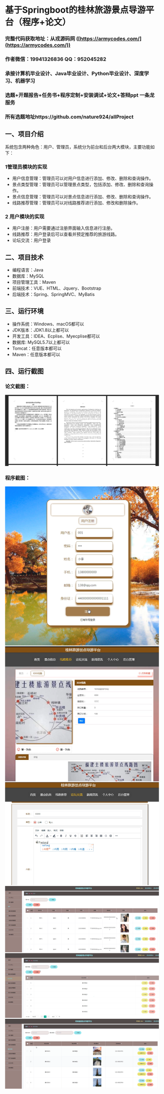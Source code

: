 基于Springboot的桂林旅游景点导游平台（程序+论文）
=
### 完整代码获取地址：从戎源码网 ([https://armycodes.com/](https://armycodes.com/))
### 作者微信：19941326836  QQ：952045282 
### 承接计算机毕业设计、Java毕业设计、Python毕业设计、深度学习、机器学习
### 选题+开题报告+任务书+程序定制+安装调试+论文+答辩ppt 一条龙服务
### 所有选题地址https://github.com/nature924/allProject

一、项目介绍
---
系统包含两种角色：用户、管理员，系统分为前台和后台两大模块，主要功能如下：

### 1管理员模块的实现
- 用户信息管理：管理员可以对用户信息进行添加、修改、删除和查询操作。
- 景点类型管理：管理员可以管理景点类型，包括添加、修改、删除和查询操作。
- 景点信息管理：管理员可以对景点信息进行添加、修改、删除和查询操作。
- 线路推荐管理：管理员可以对线路推荐进行添加、修改和删除操作。

### 2 用户模块的实现
- 用户注册：用户需要通过注册界面输入信息进行注册。
- 线路推荐：用户登录后可以查看并预定推荐的旅游线路。
- 论坛交流：用户登录






二、项目技术
---
- 编程语言：Java
- 数据库：MySQL
- 项目管理工具：Maven
- 前端技术：VUE、HTML、Jquery、Bootstrap
- 后端技术：Spring、SpringMVC、MyBatis

三、运行环境
---
- 操作系统：Windows、macOS都可以
- JDK版本：JDK1.8以上都可以
- 开发工具：IDEA、Ecplise、Myecplise都可以
- 数据库: MySQL5.7以上都可以
- Tomcat：任意版本都可以
- Maven：任意版本都可以

四、运行截图
---
### 论文截图：
![image/1.png](limage/1.png)

### 程序截图：
![image/1.png](image/1.png)
![image/1.png](image/2.png)
![image/1.png](image/3.png)
![image/1.png](image/4.png)
![image/1.png](image/5.png)
![image/1.png](image/6.png)



